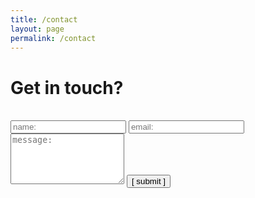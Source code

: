 ```yaml
---
title: /contact
layout: page
permalink: /contact
---
```


# Get in touch?

<br />
<form>
  <input type="text" id="name" name="name" placeholder="name:">
  <input type="text" id="email" name="email" placeholder="email:">
  <textarea rows="5" id="message" name="message" placeholder="message:"></textarea>
  <input type="submit" value="[ submit ]">
</form>
